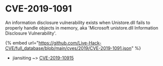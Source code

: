 # CVE-2019-1091

An information disclosure vulnerability exists when Unistore.dll fails to properly handle objects in memory, aka 'Microsoft unistore.dll Information Disclosure Vulnerability'.

{% embed url="https://github.com/Live-Hack-CVE/full_database/blob/main/cves/2019/CVE-2019-1091.json" %}


* jiansiting ~> [CVE-2019-10915](https://zeste.alice-snow.ru/2019/database/cve-2019-1091/cve-2019-10915-jiansiting)
